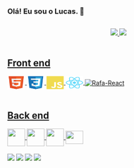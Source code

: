 ### Olá! Eu sou o Lucas. 👋

##

<div align="center">
  <a href="https://github.com/LucasG-Nunes">
  <img height="180em" src="https://github-readme-stats.vercel.app/api?username=LucasG-Nunes&show_icons=true&theme=radical&include_all_commits=true&count_private=true"/>
  <img height="180em" src="https://github-readme-stats.vercel.app/api/top-langs/?username=LucasG-Nunes&layout=compact&langs_count=7&theme=radical"/>
</div>
 

  
  <div style="display: inline_block"><br>
  <h2>Front end</h2>
  <img align="center" alt="Rafa-HTML" height="30" width="40" src="https://raw.githubusercontent.com/devicons/devicon/master/icons/html5/html5-original.svg">
  <img align="center" alt="Rafa-CSS" height="30" width="40" src="https://raw.githubusercontent.com/devicons/devicon/master/icons/css3/css3-original.svg">
  <img align="center" alt="Rafa-Js" height="30" width="40" src="https://raw.githubusercontent.com/devicons/devicon/master/icons/javascript/javascript-plain.svg">
  <img align="center" alt="Rafa-React" height="30" width="40" src="https://raw.githubusercontent.com/devicons/devicon/master/icons/react/react-original.svg">
  <img align="center" alt="Rafa-React" height="30" width="40" src="https://upload.wikimedia.org/wikipedia/commons/thumb/4/4c/Typescript_logo_2020.svg/1200px-Typescript_logo_2020.svg.png">
</div>
  
  <div style="display: inline_block"><br>
  <h2>Back end</h2>
  <img align="center" margin="40px"  height="40" width="40" src="https://cdn.iconscout.com/icon/free/png-256/node-js-1174925.png">
  <img align="center"  height="40" width="40" src="https://www.docker.com/wp-content/uploads/2022/03/Moby-logo.png">
  <img align="center"  height="40" width="40" src="https://user-images.githubusercontent.com/24623425/36042969-f87531d4-0d8a-11e8-9dee-e87ab8c6a9e3.png">
  <img align="center"  height="30" width="40" src="https://upload.wikimedia.org/wikipedia/commons/thumb/4/4c/Typescript_logo_2020.svg/1200px-Typescript_logo_2020.svg.png">
</div>
  
  <div><br>
 <a href="https://discord.gg/7qnYuCjQcF" target="_blank"><img src="https://img.shields.io/badge/Discord-7289DA?style=for-the-badge&logo=discord&logoColor=white" target="_blank"></a> 
  <a href = "mailto:lucasgnam38@gmail.com"><img src="https://img.shields.io/badge/-Gmail-%23333?style=for-the-badge&logo=gmail&logoColor=white" target="_blank"></a>
  <a href="https://www.linkedin.com/in/lucas-gnunes" target="_blank"><img src="https://img.shields.io/badge/-LinkedIn-%230077B5?style=for-the-badge&logo=linkedin&logoColor=white" target="_blank"></a> 
  <a href="https://api.whatsapp.com/send?phone=5581985717886" target="_blank"><img src="https://img.shields.io/badge/WhatsApp-25D366?style=for-the-badge&logo=whatsapp&logoColor=white" target="_blank"></a>
  </div>


